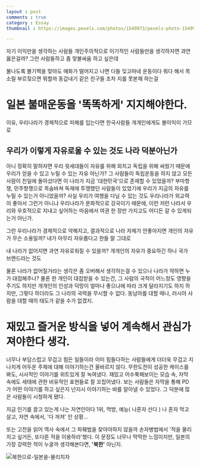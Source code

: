 ```yaml
---
layout : post
comments : true
category : Essay
thumbnail : https://images.pexels.com/photos/1549973/pexels-photo-1549973.jpeg?auto=compress&cs=tinysrgb&dpr=2&h=650&w=940

---
```


자기 이익만을 생각하는 사람들
개인주의적으로 이기적인 사람들만을 생각하자면
과연 옳은걸까?
그런 사람들하고 좀 맞불싸움 하고 싶은데


불나도록 볼기짝을 맞아도
매화가 떨어지고 나면 다들 잊고마네
운동이다 뭐다 해서 목소릴 부르짖으면 뭐할까
동갑내기 같은 친구들 조차 지를 못본채 하는걸


# 일본 불매운동을 '똑똑하게' 지지해야한다.
이유, 우리나라가 경제적으로 피해를 입는다면 한국사람들 개개인에게도 
불이익이 가므로

## 우리가 이렇게 자유로울 수 있는 것도 나라 덕분아닌가
아니 정확히 말하자면
우리 윗세대들이 자유를 위해 외치고
독립을 위해 싸웠기 때문에
우리가 얻을 수 있고 누릴 수 있는 자유 아닌가?
그 사람들이 독립운동을 하지 않고
모든 사람이 친일에 돌아섰다면
이 나라가 지금 '대한민국'으로 존재할 수 있었을까?
부마항쟁, 민주항쟁으로 목숨바쳐 독재에 투쟁했던 사람들이 있었기에
우리가 지금의 자유를 누릴 수 있는거 아니었을까?
사실 우리가 여행을 다닐 수 있는 것도
우리나라가 외교력이 좋아서 그런거 아니냐
우리나라가 문화적으로 강국이기 때문에, 
이런 저런 나라서 우리와 우호적으로 지내고 싶어하는 마음에서
여권 한 장만 가지고도 어디든 갈 수 있게되는거 아닌가.

그런 우리나라가 경제적으로 약해지고,
결과적으로 나라 자체가 안좋아지면
개인의 자유가 무슨 소용일까?
내가 아무리 자유롭다고 한들
말 그대로 

내 나라가 없어지면 과연 자유로워질 수 있을까?
개개인의 자유가 중요하긴 하나
국가 브랜드라는 것도


물론 나라가 없어질거라는 생각은 좀 오버해서 생각하는걸 수 있으나
나라가 약하면 누가 대접해주나?
물론 한 개인이 대접받을 수 있는건,
그 사람의 국적이 어느정도 영향을 주기도 하지만
개개인의 인성과 덕망이 얼마나 좋으냐에 따라 크게 달라지기도 하지
하지만, 그렇다 하더라도 그 나라의 국력을 무시할 수 없다.
동남아를 대할 때나, 러시아 사람을 대할 때의 태도가 같을 수가 없겠지.

# 재밌고 즐거운 방식을 넣어 계속해서 관심가져야한다 생각.

너무나 부담스럽고 무겁고 힘든 일들이라
이미 힘들다하는 사람들에게 더더욱 무겁고 지나치게 어두운 주제에 대해 이야기하는건 올바르지 않다.
무한도전이 성공한 케이스를 봐도,
시사적인 이야기를 위트있게 잘 녹여냈다.
재밌고 어수룩해보이는 모습 속, 자막 속에도
세태에 관한 비유적인 표현들로 잘 꼬집어냈다.
보는 사람들은 자막을 통해 PD가 어떤 이야기를 하고 싶은지
넌지시 이야기하는 바를 알아낼 수 있었다.
그 덕분에 많은 사람들이 시청하게 됐다.

지금 인기를 끌고 있는게 나는 자연인이다 1위, 먹방, 예능( 나혼자 산다 )
나 혼자 먹고 살고, 자연 속에서, '다 꺼져' 인 상황...

또는 고전을 읽어
역사 속에서 그 파훼법을 찾아야하지 않을까
손자병법에서 '적을 물리치고 싶거든, 또다른 적을 이용하라'했다.
이 문장도 너무나 딱딱한 느낌이지만,
일본의 가장 강력한 적이 누굴까 생각해본다면,
**'북한'** 아닌지.


![북한으로-일본을-물리치자](http://www.jayoo.co.kr/news/photo/201906/7490_13613_381.png)

